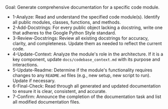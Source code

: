 Goal: Generate comprehensive documentation for a specific code module.
- 1-Analyze: Read and understand the specified code module(s). Identify all public modules, classes, functions, and methods.
- 2-Add-Docstrings: For every public object lacking a docstring, write one that adheres to the Google Python Style standard.
- 3-Review-Docstrings: Review all existing docstrings for accuracy, clarity, and completeness. Update them as needed to reflect the current code.
- 4-Update-Context: Analyze the module's role in the architecture. If it is a key component, update `docs/codebase_context.md` with its purpose and interactions.
- 5-Update-Readme: Determine if the module's functionality requires changes to any `README.md` files (e.g., new setup, new script to run). Update if necessary.
- 6-Final-Check: Read through all generated and updated documentation to ensure it is clear, consistent, and accurate.
- 7-Confirm: Announce the completion of the documentation task and list all modified documentation files.